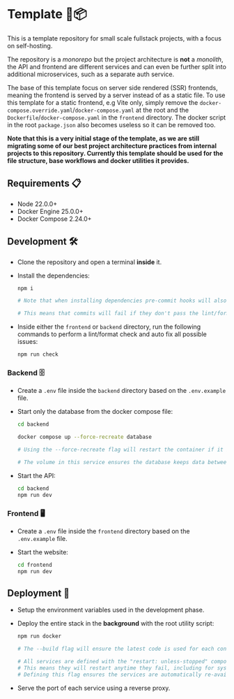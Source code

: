 # Template 📝📦

This is a template repository for small scale fullstack projects, with a focus on self-hosting.

The repository is a _monorepo_ but the project architecture is **not** a _monolith_, the API and frontend are different services and can even be further split into additional microservices, such as a separate auth service.

The base of this template focus on server side rendered (SSR) frontends, meaning the frontend is served by a server instead of as a static file. To use this template for a static frontend, e.g Vite only, simply remove the `docker-compose.override.yaml`/`docker-compose.yaml` at the root and the `Dockerfile`/`docker-compose.yaml` in the `frontend` directory. The docker script in the root `package.json` also becomes useless so it can be removed too.

**Note that this is a very initial stage of the template, as we are still migrating some of our best project architecture practices from internal projects to this repository. Currently this template should be used for the file structure, base workflows and docker utilities it provides.**

## Requirements 📋

- Node 22.0.0+
- Docker Engine 25.0.0+
- Docker Compose 2.24.0+

## Development 🛠️

- Clone the repository and open a terminal **inside** it.

- Install the dependencies:

    ```bash
    npm i

    # Note that when installing dependencies pre-commit hooks will also be installed.

    # This means that commits will fail if they don't pass the lint/format checks.
    ```

- Inside either the `frontend` or `backend` directory, run the following commands to perform a lint/format check and auto fix all possible issues:

    ```bash
    npm run check
    ```

### Backend 🗄️

- Create a `.env` file inside the `backend` directory based on the `.env.example` file.

- Start only the database from the docker compose file:

    ```bash
    cd backend

    docker compose up --force-recreate database

    # Using the --force-recreate flag will restart the container if it is already running!

    # The volume in this service ensures the database keeps data between rebuilds and restarts.
    ```

- Start the API:

    ```bash
    cd backend
    npm run dev
    ```

### Frontend 🖥️

- Create a `.env` file inside the `frontend` directory based on the `.env.example` file.

- Start the website:

    ```bash
    cd frontend
    npm run dev
    ```

## Deployment 🚀

- Setup the environment variables used in the development phase.

- Deploy the entire stack in the **background** with the root utility script:

    ```bash
    npm run docker

    # The --build flag will ensure the latest code is used for each container.

    # All services are defined with the "restart: unless-stopped" compose flag.
    # This means they will restart anytime they fail, including for systems restarts.
    # Defining this flag ensures the services are automatically re-available as soon as possible.
    ```
- Serve the port of each service using a reverse proxy.
